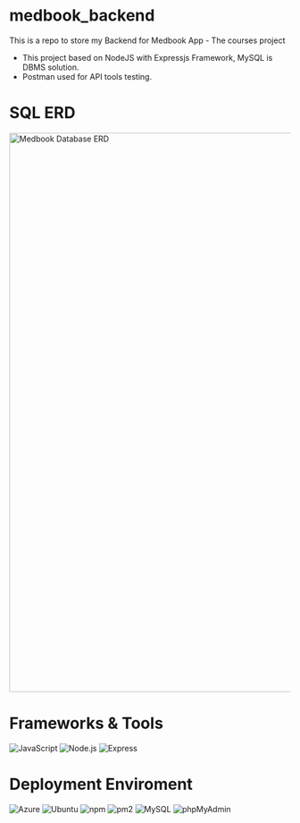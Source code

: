 # medbook_backend
This is a repo to store my Backend for Medbook App - The courses project
- This project based on NodeJS with Expressjs Framework, MySQL is DBMS solution.
- Postman used for API tools testing.

# SQL ERD


<img src="https://github.com/7thang1/medbook_backend/assets/80353511/076f269d-5222-4ecf-a62b-5a3afea17932" alt="Medbook Database ERD" width="1000" />

# Frameworks & Tools
![JavaScript](https://img.shields.io/badge/JavaScript-F7DF1E.svg?style=for-the-badge&logo=JavaScript&logoColor=black)
![Node.js](https://img.shields.io/badge/Node.js-339933.svg?style=for-the-badge&logo=nodedotjs&logoColor=white)
![Express](https://img.shields.io/badge/Express-000000.svg?style=for-the-badge&logo=Express&logoColor=white)
# Deployment Enviroment
![Azure](https://img.shields.io/badge/Microsoft%20Azure-0078D4.svg?style=for-the-badge&logo=Microsoft-Azure&logoColor=white)
![Ubuntu](https://img.shields.io/badge/Ubuntu-E95420.svg?style=for-the-badge&logo=Ubuntu&logoColor=white)
![npm](https://img.shields.io/badge/npm-CB3837.svg?style=for-the-badge&logo=npm&logoColor=white)
![pm2](https://img.shields.io/badge/PM2-2B037A.svg?style=for-the-badge&logo=PM2&logoColor=white)
![MySQL](https://img.shields.io/badge/MySQL-4479A1.svg?style=for-the-badge&logo=MySQL&logoColor=white)
![phpMyAdmin](https://img.shields.io/badge/phpMyAdmin-6C78AF.svg?style=for-the-badge&logo=phpMyAdmin&logoColor=white)

